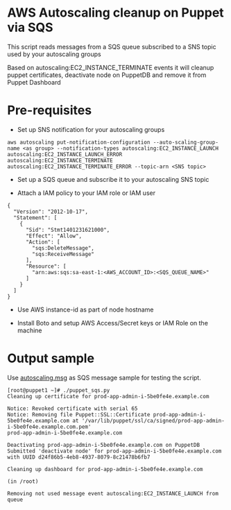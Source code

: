 # AWS Autoscaling cleanup on Puppet via SQS

This script reads messages from a SQS queue subscribed to a SNS topic used by your autoscaling groups

Based on autoscaling:EC2_INSTANCE_TERMINATE events it will cleanup puppet certificates, deactivate node on PuppetDB and remove it from Puppet Dashboard

# Pre-requisites

* Set up SNS notification for your autoscaling groups

```
aws autoscaling put-notification-configuration --auto-scaling-group-name <as group> --notification-types autoscaling:EC2_INSTANCE_LAUNCH autoscaling:EC2_INSTANCE_LAUNCH_ERROR autoscaling:EC2_INSTANCE_TERMINATE autoscaling:EC2_INSTANCE_TERMINATE_ERROR --topic-arn <SNS topic>
```

* Set up a SQS queue and subscribe it to your autoscaling SNS topic

* Attach a IAM policy to your IAM role or IAM user

```
{
  "Version": "2012-10-17",
  "Statement": [
    {
      "Sid": "Stmt1401231621000",
      "Effect": "Allow",
      "Action": [
        "sqs:DeleteMessage",
        "sqs:ReceiveMessage"
      ],
      "Resource": [
        "arn:aws:sqs:sa-east-1:<AWS_ACCOUNT_ID>:<SQS_QUEUE_NAME>"
      ]
    }
  ]
}
``` 

* Use AWS instance-id as part of node hostname

* Install Boto and setup AWS Access/Secret keys or IAM Role on the machine


# Output sample

Use [autoscaling.msg](autoscaling.msg) as SQS message sample for testing the script.

```
[root@puppet1 ~]# ./puppet_sqs.py
Cleaning up certificate for prod-app-admin-i-5be0fe4e.example.com

Notice: Revoked certificate with serial 65
Notice: Removing file Puppet::SSL::Certificate prod-app-admin-i-5be0fe4e.example.com at '/var/lib/puppet/ssl/ca/signed/prod-app-admin-i-5be0fe4e.example.com.pem'
prod-app-admin-i-5be0fe4e.example.com

Deactivating prod-app-admin-i-5be0fe4e.example.com on PuppetDB
Submitted 'deactivate node' for prod-app-admin-i-5be0fe4e.example.com with UUID d24f86b5-4eb8-4937-8079-8c21478b6fb7

Cleaning up dashboard for prod-app-admin-i-5be0fe4e.example.com

(in /root)

Removing not used message event autoscaling:EC2_INSTANCE_LAUNCH from queue
```
